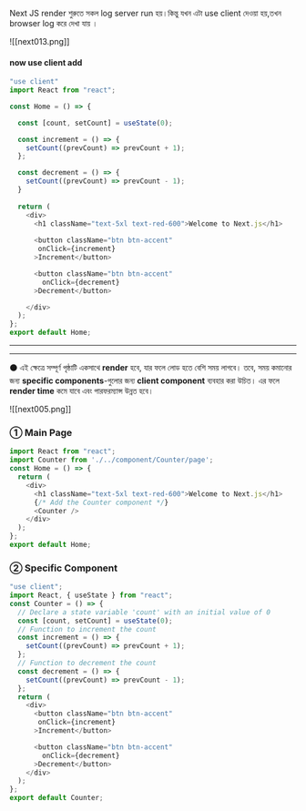 Next JS render শুরুতে সকল log server run হয়।কিন্তু যখন এটা use client দেওয়া হয়,তখন browser  log করে দেখা যায় ।

![[next013.png]]

#### now use client add 

```js
"use client"
import React from "react";

const Home = () => {

  const [count, setCount] = useState(0);

  const increment = () => {
    setCount((prevCount) => prevCount + 1);
  };

  const decrement = () => {
    setCount((prevCount) => prevCount - 1);
  }
  
  return (
    <div>
      <h1 className="text-5xl text-red-600">Welcome to Next.js</h1>
    
      <button className="btn btn-accent"
       onClick={increment}
      >Increment</button>

      <button className="btn btn-accent"
        onClick={decrement}
      >Decrement</button>

    </div>
  );
};
export default Home;
```

---
---

⚫ এই ক্ষেত্রে সম্পূর্ণ পৃষ্ঠাটি একসাথে **render** হবে, যার ফলে লোড হতে বেশি সময় লাগবে। তবে, সময় কমানোর জন্য **specific components**-গুলোর জন্য **client component** ব্যবহার করা উচিত। এর ফলে **render time** কমে যাবে এবং পারফরম্যান্স উন্নত হবে।

![[next005.png]]

### ①  Main Page

```js
import React from "react";
import Counter from './../component/Counter/page';
const Home = () => {
  return (
    <div>
      <h1 className="text-5xl text-red-600">Welcome to Next.js</h1>
      {/* Add the Counter component */}
      <Counter />
    </div>
  );
};
export default Home;
```

### ②  Specific Component

```js
"use client";
import React, { useState } from "react";
const Counter = () => {
  // Declare a state variable 'count' with an initial value of 0
  const [count, setCount] = useState(0);
  // Function to increment the count
  const increment = () => {
    setCount((prevCount) => prevCount + 1);
  };
  // Function to decrement the count
  const decrement = () => {
    setCount((prevCount) => prevCount - 1);
  };
  return (
    <div>  
      <button className="btn btn-accent"
       onClick={increment}
      >Increment</button>

      <button className="btn btn-accent"
        onClick={decrement}
      >Decrement</button>    
    </div>
  );
};
export default Counter;
```